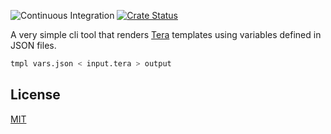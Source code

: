![Continuous Integration](https://github.com/fdehau/tmpl/workflows/Continuous%20Integration/badge.svg)
[![Crate Status](https://img.shields.io/crates/v/tmpl.svg)](https://crates.io/crates/tmpl)

A very simple cli tool that renders [Tera](https://github.com/Keats/tera)
templates using variables defined in JSON files.

```bash
tmpl vars.json < input.tera > output
```

## License

[MIT](LICENSE)
